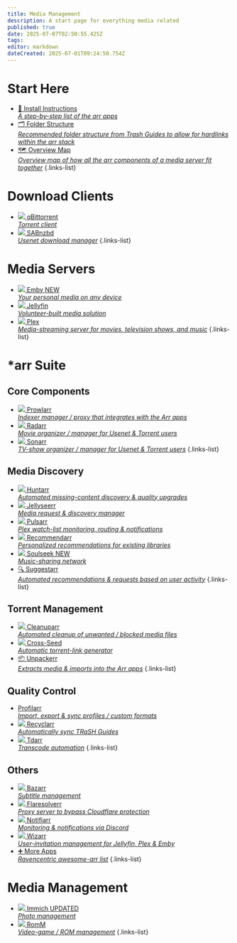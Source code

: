 ```yaml
---
title: Media Management
description: A start page for everything media related
published: true
date: 2025-07-07T02:50:55.425Z
tags: 
editor: markdown
dateCreated: 2025-07-01T09:24:50.754Z
---
```


# Start Here
- [📖 Install Instructions<br>*A step-by-step list of the arr apps*](/InstallInstructions)
- [🗂️ Folder Structure<br>*Recommended folder structure from Trash Guides to allow for hardlinks within the arr stack*](/Folder-Structure)
- [🗺️ Overview Map<br>*Overview map of how all the arr components of a media server fit together*](/OverviewMap)
{.links-list}

# Download Clients
- [<img src="/qbittorrent.png"> qBittorrent<br>*Torrent client*](/qBittorrent)
- [<img src="/sabnzbd.png"> SABnzbd<br>*Usenet download manager*](/sabnzbd)
{.links-list}

# Media Servers
- [<img src="/emby.png"> Emby <span class="badge">NEW</span><br>*Your personal media on any device*](/Emby)
- [<img src="/jellyfin.png"> Jellyfin<br>*Volunteer-built media solution*](/jellyfin)
- [<img src="/plex.png"> Plex<br>*Media-streaming server for movies, television shows, and music*](/plex)
{.links-list}

# \*arr Suite
## Core Components
- [<img src="/prowlarr.png"> Prowlarr<br>*Indexer manager / proxy that integrates with the Arr apps*](/Prowlarr)
- [<img src="/radarr.png"> Radarr<br>*Movie organizer / manager for Usenet & Torrent users*](/radarr)
- [<img src="/sonarr.png"> Sonarr<br>*TV-show organizer / manager for Usenet & Torrent users*](/Sonarr)
{.links-list}

## Media Discovery
- [<img src="/huntarr.png"> Huntarr<br>*Automated missing-content discovery & quality upgrades*](/huntarr)
- [<img src="/jellyseerr.png"> Jellyseerr<br>*Media request & discovery manager*](/Jellyseerr)
- [<img src="/pulsarr.png"> Pulsarr<br>*Plex watch-list monitoring, routing & notifications*](/pulsarr)
- [<img src="/recommendarr.png"> Recommendarr<br>*Personalized recommendations for existing libraries*](/recommendarr)
- [<img src="/slskd.png"> Soulseek <span class="badge">NEW</span><br>*Music-sharing network*](/soulseek)
- [🔍 Suggestarr<br>*Automated recommendations & requests based on user activity*](/suggestarr)
{.links-list}

## Torrent Management
- [<img src="/cleanuparr.png"> Cleanuparr<br>*Automated cleanup of unwanted / blocked media files*](/cleanuparr)
- [<img src="/cross-seed.png"> Cross-Seed<br>*Automatic torrent-link generator*](/crossseed)
- [📦 Unpackerr<br>*Extracts media & imports into the Arr apps*](/Unpackerr)
{.links-list}

## Quality Control
- [<span class="mdi mdi-tune-vertical-variant"></span> Profilarr<br>*Import, export & sync profiles / custom formats*](/profilarr)
- [<img src="/recyclarr.png"> Recyclarr<br>*Automatically sync TRaSH Guides*](/Recyclarr)
- [<img src="/tdarr.png"> Tdarr<br>*Transcode automation*](/tdarr)
{.links-list}

## Others
- [<img src="/bazarr.png"> Bazarr<br>*Subtitle management*](/bazarr)
- [<img src="/flaresolverr.png"> Flaresolverr<br>*Proxy server to bypass Cloudflare protection*](/Flaresolverr)
- [<img src="/notifiarr.png"> Notifiarr<br>*Monitoring & notifications via Discord*](/notifiarr)
- [<img src="/wizarr.png"> Wizarr<br>*User-invitation management for Jellyfin, Plex & Emby*](/wizarr)
- [➕ More Apps<br>*Ravencentric awesome-arr list*](/ravencentric)
{.links-list}

# Media Management
- [<img src="/immich.png"> Immich <span class="badge">UPDATED</span><br>*Photo management*](/immich)
- [<img src="/romm.png"> RomM<br>*Video-game / ROM management*](/romm)
{.links-list}